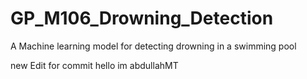 # GP_M106_Drowning_Detection
A Machine learning model for detecting drowning in a swimming pool

new Edit for commit
hello im abdullahMT
